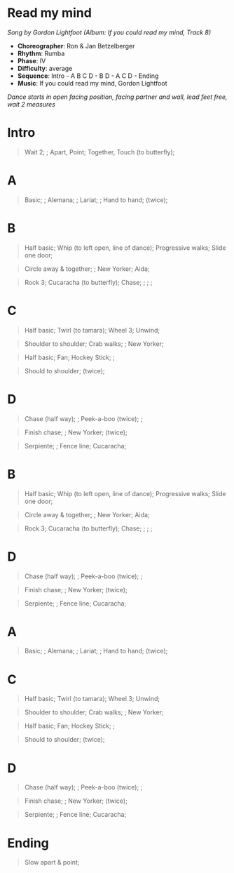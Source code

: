# Read my mind
*Song by Gordon Lightfoot (Album: If you could read my mind, Track 8)*

* **Choreographer**: Ron & Jan Betzelberger
* **Rhythm**: Rumba
* **Phase**: IV
* **Difficulty**: average
* **Sequence**: Intro - A B C D - B D - A C D - Ending
* **Music**: If you could read my mind, Gordon Lightfoot

*Dance starts in open facing position, facing partner and wall, lead feet free, wait 2 measures*

# Intro

> Wait 2; ; Apart, Point; Together, Touch (to butterfly);

# A

> Basic; ; Alemana; ; Lariat; ; Hand to hand; (twice);

# B

> Half basic; Whip (to left open, line of dance); Progressive walks; Slide one door;

> Circle away & together; ; New Yorker; Aida;

> Rock 3; Cucaracha (to butterfly); Chase; ; ; ;

# C

> Half basic; Twirl (to tamara); Wheel 3; Unwind;

> Shoulder to shoulder; Crab walks; ; New Yorker;

> Half basic; Fan; Hockey Stick; ;

> Should to shoulder; (twice);

# D

> Chase (half way); ; Peek-a-boo (twice); ;

> Finish chase; ; New Yorker; (twice);

> Serpiente; ; Fence line; Cucaracha;

# B

> Half basic; Whip (to left open, line of dance); Progressive walks; Slide one door;

> Circle away & together; ; New Yorker; Aida;

> Rock 3; Cucaracha (to butterfly); Chase; ; ; ;

# D

> Chase (half way); ; Peek-a-boo (twice); ;

> Finish chase; ; New Yorker; (twice);

> Serpiente; ; Fence line; Cucaracha;

# A

> Basic; ; Alemana; ; Lariat; ; Hand to hand; (twice);

# C

> Half basic; Twirl (to tamara); Wheel 3; Unwind;

> Shoulder to shoulder; Crab walks; ; New Yorker;

> Half basic; Fan; Hockey Stick; ;

> Should to shoulder; (twice);

# D

> Chase (half way); ; Peek-a-boo (twice); ;

> Finish chase; ; New Yorker; (twice);

> Serpiente; ; Fence line; Cucaracha;


# Ending

> Slow apart & point;
